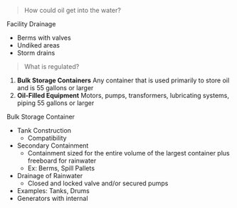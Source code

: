 >How could oil get into the water?

Facility Drainage
-	Berms with valves
-	Undiked areas
-	Storm drains

>What is regulated?

1.	**Bulk Storage Containers**
Any container that is used primarily to store oil and is 55 gallons or larger
2.	**Oil-Filled Equipment**
Motors, pumps, transformers, lubricating systems, piping 55 gallons or larger

Bulk Storage Container
-	Tank Construction
	-	Compatibility
-	Secondary Containment
	-	Containment sized for the entire volume of the largest container plus freeboard for rainwater
	-	Ex: Berms, Spill Pallets
-	Drainage of Rainwater
	-	Closed and locked valve and/or secured pumps
-	Examples: Tanks, Drums
-	Generators with internal 